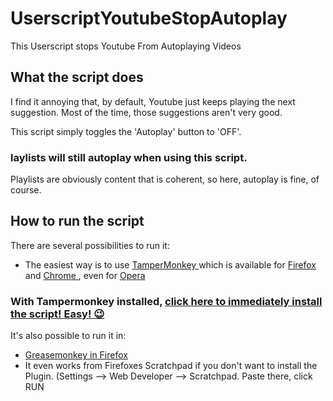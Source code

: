 # UserscriptYoutubeStopAutoplay

This Userscript stops Youtube From Autoplaying Videos

## What the script does

I find it annoying that, by default, Youtube just keeps playing the next suggestion. Most of the time, those suggestions aren't very good.

This script simply toggles the 'Autoplay' button to 'OFF'.

### laylists will still autoplay when using this script.

Playlists are obviously content that is coherent, so here, autoplay is fine, of course.

## How to run the script

There are several possibilities to run it:
 - The easiest way is to use [TamperMonkey ](https://www.google.ch/search?q=tampermonkey) which is available for [Firefox ](https://addons.mozilla.org/en-US/firefox/addon/tampermonkey/) and [Chrome ](https://chrome.google.com/webstore/search/tampermonkey), even for [Opera ](https://addons.opera.com/de/search/?query=Tampermonkey)
 ### With Tampermonkey installed,  [click here to immediately install the script! Easy! 😉](https://github.com/johnnyawesome/UserscriptYoutubeStopAutoplay/raw/master/Youtube%20Stop%20Autoplay.user.js)

It's also possible to run it in:
 -  [Greasemonkey in Firefox ](https://addons.mozilla.org/en-US/firefox/addon/greasemonkey/)
 - It even works from Firefoxes Scratchpad if you don't want to install the Plugin.
   (Settings --> Web Developer --> Scratchpad. Paste there, click RUN
   


